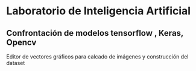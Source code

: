 # Laboratorio de Inteligencia Artificial
## Confrontación de modelos tensorflow , Keras, Opencv
Editor de vectores gráficos para calcado de imágenes y construcción del dataset
